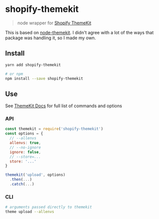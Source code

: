 # shopify-themekit

> node wrapper for [Shopify ThemeKit](http://shopify.github.io/themekit)

This is based on [node-themekit](https://github.com/Shopify/node-themekit). I didn't agree with a lot of the ways that package was handling it, so I made my own.

## Install

```bash
yarn add shopify-themekit

# or npm
npm install --save shopify-themekit
```

## Use

See [ThemeKit Docs](https://shopify.github.io/themekit/commands) for full list of commands and options

### API

```javascript
const themekit = require('shopify-themekit')
const options = {
  // --allenvs
  allenvs: true,
  // --no-ignore
  ignore: false,
  // --store=...
  store: '...'
}

themekit('upload', options)
  .then(...)
  .catch(...)
```

### CLI

```bash
# arguments passed directly to themekit
theme upload --allenvs
```
